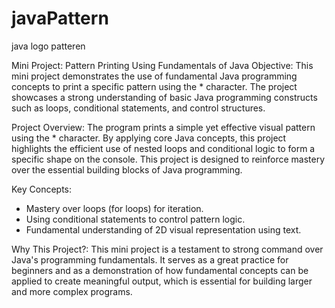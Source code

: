 # javaPattern
java logo patteren


Mini Project: Pattern Printing Using Fundamentals of Java
Objective:
This mini project demonstrates the use of fundamental Java programming concepts to print a specific pattern using the * character. The project showcases a strong understanding of basic Java programming constructs such as loops, conditional statements, and control structures.

Project Overview:
The program prints a simple yet effective visual pattern using the * character. By applying core Java concepts, this project highlights the efficient use of nested loops and conditional logic to form a specific shape on the console. This project is designed to reinforce mastery over the essential building blocks of Java programming.

Key Concepts:
 - Mastery over loops (for loops) for iteration.
 - Using conditional statements to control pattern logic.
 - Fundamental understanding of 2D visual representation using text.
   
Why This Project?:
This mini project is a testament to strong command over Java's programming fundamentals. It serves as a great practice for beginners and as a demonstration of how fundamental concepts can be applied to create meaningful output, which is essential for building larger and more complex programs.
